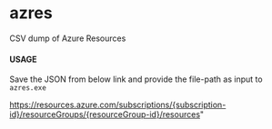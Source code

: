 # azres
CSV dump of Azure Resources

#### USAGE
Save the JSON from below link and provide the file-path as input to `azres.exe`

https://resources.azure.com/subscriptions/{subscription-id}/resourceGroups/{resourceGroup-id}/resources"